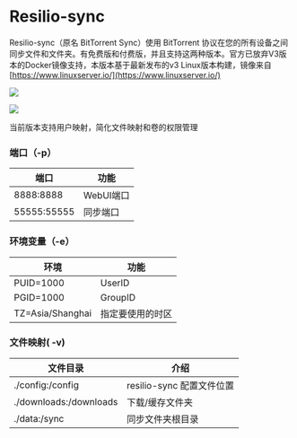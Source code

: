 # Resilio-sync

Resilio-sync（原名 BitTorrent Sync）使用 BitTorrent 协议在您的所有设备之间同步文件和文件夹。有免费版和付费版，并且支持这两种版本。官方已放弃V3版本的Docker镜像支持，本版本基于最新发布的v3 Linux版本构建，镜像来自[https://www.linuxserver.io/](https://www.linuxserver.io/)

![](https://cdn.jsdelivr.net/gh/xiaoY233/PicList@main/public/assets/ResilioSync.png)

![](https://img.shields.io/badge/Copyright-arch3rPro-ff9800?style=flat&logo=github&logoColor=white)

当前版本支持用户映射，简化文件映射和卷的权限管理

### 端口（-p）

| 端口        | 功能      |
| ----------- | --------- |
| 8888:8888   | WebUI端口 |
| 55555:55555 | 同步端口  |

### 环境变量（-e）

| 环境             | 功能             |
| ---------------- | ---------------- |
| PUID=1000        | UserID           |
| PGID=1000        | GroupID          |
| TZ=Asia/Shanghai | 指定要使用的时区 |

### 文件映射( -v)

| 文件目录               | 介绍                      |
| ---------------------- | ------------------------- |
| ./config:/config       | resilio-sync 配置文件位置 |
| ./downloads:/downloads | 下载/缓存文件夹           |
| ./data:/sync           | 同步文件夹根目录          |



